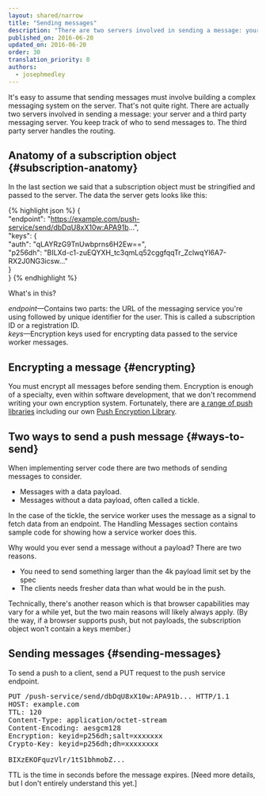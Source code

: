 ```yaml
---  
layout: shared/narrow  
title: "Sending messages"  
description: "There are two servers involved in sending a message: your server and a third party messaging server. You keep track of who to send messages to. The third party server handles the routing."  
published_on: 2016-06-20  
updated_on: 2016-06-20  
order: 30  
translation_priority: 0  
authors:  
  - josephmedley  
---
```


<p class="intro">
It's easy to assume that sending messages must involve building a complex 
messaging system on the server. That's not quite right. There are actually two 
servers involved in sending a message: your server and a third party messaging 
server. You keep track of who to send messages to. The third party server 
handles the routing. 
</p>

## Anatomy of a subscription object {#subscription-anatomy}

In the last section we said that a subscription object must be stringified and 
passed to the server. The data the server gets looks like this:

{% highlight json %}
{  
  "endpoint": "https://example.com/push-service/send/dbDqU8xX10w:APA91b...",  
  "keys": {  
    "auth": "qLAYRzG9TnUwbprns6H2Ew==",  
    "p256dh": "BILXd-c1-zuEQYXH\_tc3qmLq52cggfqqTr\_ZclwqYl6A7-RX2J0NG3icsw..."  
  }  
}
{% endhighlight %}

What's in this?

_endpoint_—Contains two parts: the URL of the messaging service you're using 
followed by unique identifier for the user. This is called a subscription ID or 
a registration ID.  
_keys_—Encryption keys used for encrypting data passed to the service worker 
messages.

## Encrypting a message {#encrypting}

You must encrypt all messages before sending them. Encryption is enough of a 
specialty, even within software development, that we don't recommend writing 
your own encryption system. Fortunately, there are [a range of push 
libraries](https://github.com/web-push-libs) including our own [Push Encryption 
Library](https://github.com/GoogleChrome/web-push-encryption).

## Two ways to send a push message {#ways-to-send}

When implementing server code there are two methods of sending messages to 
consider. 

* Messages with a data payload.
* Messages without a data payload, often called a tickle.

In the case of the tickle, the service worker uses the message as a signal to 
fetch data from an endpoint. The Handling Messages section contains sample code 
for showing how a service worker does this. 

Why would you ever send a message without a payload? There are two reasons.

* You need to send something larger than the 4k payload limit set by the spec
* The clients needs fresher data than what would be in the push.

Technically, there's another reason which is that browser capabilities may vary 
for a while yet, but the two main reasons will likely always apply. (By the way, 
if a browser supports push, but not payloads, the subscription object won't 
contain a keys member.)

## Sending messages {#sending-messages}

To send a push to a client, send a PUT request to the push service endpoint.

<pre>PUT /push-service/send/dbDqU8xX10w:APA91b... HTTP/1.1  
HOST: example.com  
TTL: 120  
Content-Type: application/octet-stream  
Content-Encoding: aesgcm128  
Encryption: keyid=p256dh;salt=xxxxxxx  
Crypto-Key: keyid=p256dh;dh=xxxxxxxx  
  
BIXzEKOFquzVlr/1tS1bhmobZ...</pre>

TTL is the time in seconds before the message expires. [Need more details, but I 
don't entirely understand this yet.]
